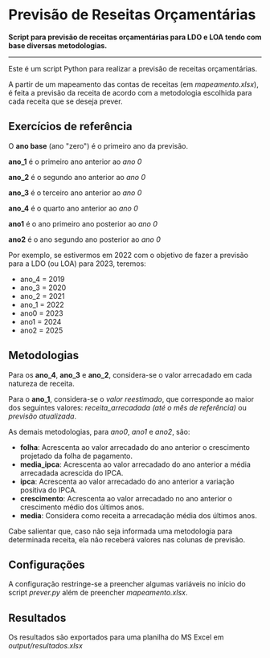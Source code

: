 # Previsão de Reseitas Orçamentárias
**Script para previsão de receitas orçamentárias para LDO e LOA tendo com base diversas metodologias.**

---

Este é um script Python para realizar a previsão de receitas orçamentárias.

A partir de um mapeamento das contas de receitas (em *mapeamento.xlsx*), 
é feita a previsão da receita de acordo com a metodologia escolhida para cada 
receita que se deseja prever.

## Exercícios de referência

O **ano base** (ano "zero") é o primeiro ano da previsão.

**ano_1** é o primeiro ano anterior ao *ano 0*

**ano_2** é o segundo ano anterior ao *ano 0*

**ano_3** é o terceiro ano anterior ao *ano 0*

**ano_4** é o quarto ano anterior ao *ano 0*

**ano1** é o ano primeiro ano posterior ao *ano 0*

**ano2** é o ano segundo ano posterior ao *ano 0*

Por exemplo, se estivermos em 2022 com o objetivo de fazer a previsão para 
a LDO (ou LOA) para 2023, teremos:

- ano_4 = 2019
- ano_3 = 2020
- ano_2 = 2021
- ano_1 = 2022
- ano0 = 2023
- ano1 = 2024
- ano2 = 2025

## Metodologias

Para os **ano_4**, **ano_3** e **ano_2**, considera-se o valor arrecadado em cada natureza
de receita.

Para o **ano_1**, considera-se o *valor reestimado*, que corresponde ao maior 
dos seguintes valores: *receita_arrecadada (até o mês de referência)* ou 
*previsão atualizada*.

As demais metodologias, para *ano0*, *ano1* e *ano2*, são:

- **folha**: Acrescenta ao valor arrecadado do ano anterior o crescimento projetado da folha de pagamento.
- **media_ipca**: Acrescenta ao valor arrecadado do ano anterior a média arrecadada acrescida do IPCA.
- **ipca**: Acrescenta ao valor arrecadado do ano anterior a variação positiva do IPCA.
- **crescimento**: Acrescenta ao valor arrecadado no ano anterior o crescimento médio dos últimos anos.
- **media**: Considera como receita a arrecadação média dos últimos anos.

Cabe salientar que, caso não seja informada uma metodologia para 
determinada receita, ela não receberá valores nas colunas de previsão.

## Configurações

A configuração restringe-se a preencher algumas variáveis no início do 
script *prever.py* além de preencher *mapeamento.xlsx*. 

## Resultados

Os resultados são exportados para uma planilha do MS Excel em 
*output/resultados.xlsx*